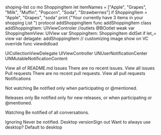 shoping-list
co mo ShoppingItem let itemNames = ["Apple", "Grapes", "Milk", "Muffin", "Popcorn", "Soda", "Strawberries"] if ShoppingItem = "Apple", "Grapes", "soda" print ("Your currently have 3 items in your shopping List ") protocol addShoppingItem func addShoppingItem class addShoppingItem: UIViewControler //outlets @BOotlet weak var ShoppingItemView: UIView var ShoppingItem: ShoppingItem didSet if let_= view var delagate: addShoppingItem // customizing image show on VC override func viewdidload

UICollectionViewDelegate UIViewController UNUserNotificationCenter UNMutableNotificationContent

View all of README.md
 Issues
There are no recent issues.
View all issues
 Pull requests
There are no recent pull requests.
View all pull requests
 Notifications

Not watching
Be notified only when participating or @mentioned.

Releases only
Be notified only for new releases, or when participating or @mentioned.

Watching
Be notified of all conversations.

Ignoring
Never be notified.
Desktop versionSign out
Want to always use desktop?
Default to desktop
